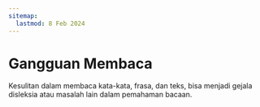 ```yaml
---
sitemap:
  lastmod: 8 Feb 2024
---
```


# Gangguan Membaca

Kesulitan dalam membaca kata-kata, frasa, dan teks, bisa menjadi gejala disleksia atau masalah lain dalam pemahaman bacaan.
